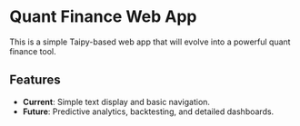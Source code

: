 # Quant Finance Web App

This is a simple Taipy-based web app that will evolve into a powerful quant finance tool.

## Features
- **Current**: Simple text display and basic navigation.
- **Future**: Predictive analytics, backtesting, and detailed dashboards.
